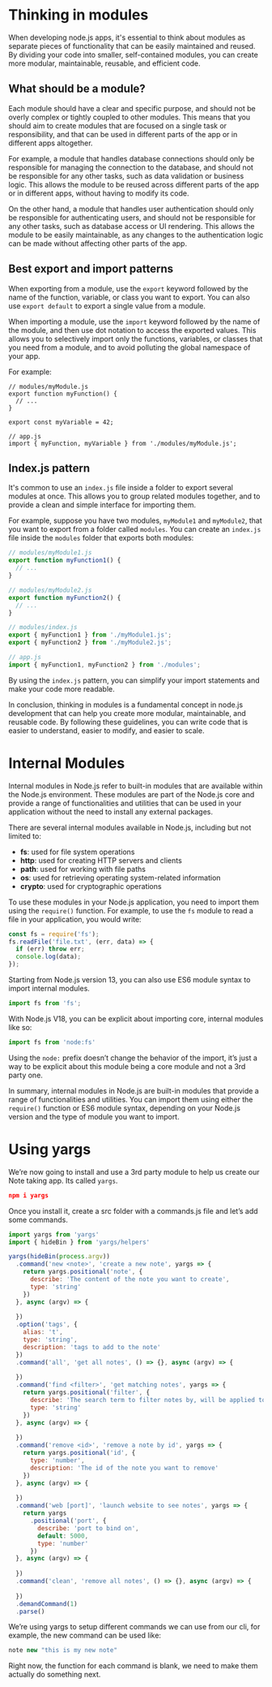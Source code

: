 # Thinking in modules

When developing node.js apps, it's essential to think about modules as separate pieces of functionality that can be easily maintained and reused. By dividing your code into smaller, self-contained modules, you can create more modular, maintainable, reusable, and efficient code.

## What should be a module?

Each module should have a clear and specific purpose, and should not be overly complex or tightly coupled to other modules. This means that you should aim to create modules that are focused on a single task or responsibility, and that can be used in different parts of the app or in different apps altogether.

For example, a module that handles database connections should only be responsible for managing the connection to the database, and should not be responsible for any other tasks, such as data validation or business logic. This allows the module to be reused across different parts of the app or in different apps, without having to modify its code.

On the other hand, a module that handles user authentication should only be responsible for authenticating users, and should not be responsible for any other tasks, such as database access or UI rendering. This allows the module to be easily maintainable, as any changes to the authentication logic can be made without affecting other parts of the app.

## Best export and import patterns

When exporting from a module, use the `export` keyword followed by the name of the function, variable, or class you want to export. You can also use `export default` to export a single value from a module.

When importing a module, use the `import` keyword followed by the name of the module, and then use dot notation to access the exported values. This allows you to selectively import only the functions, variables, or classes that you need from a module, and to avoid polluting the global namespace of your app.

For example:

```
// modules/myModule.js
export function myFunction() {
  // ...
}

export const myVariable = 42;

// app.js
import { myFunction, myVariable } from './modules/myModule.js';

```

## Index.js pattern

It's common to use an `index.js` file inside a folder to export several modules at once. This allows you to group related modules together, and to provide a clean and simple interface for importing them.

For example, suppose you have two modules, `myModule1` and `myModule2`, that you want to export from a folder called `modules`. You can create an `index.js` file inside the `modules` folder that exports both modules:

```jsx
// modules/myModule1.js
export function myFunction1() {
  // ...
}

// modules/myModule2.js
export function myFunction2() {
  // ...
}

// modules/index.js
export { myFunction1 } from './myModule1.js';
export { myFunction2 } from './myModule2.js';

// app.js
import { myFunction1, myFunction2 } from './modules';

```

By using the `index.js` pattern, you can simplify your import statements and make your code more readable.

In conclusion, thinking in modules is a fundamental concept in node.js development that can help you create more modular, maintainable, and reusable code. By following these guidelines, you can write code that is easier to understand, easier to modify, and easier to scale.

# Internal Modules

Internal modules in Node.js refer to built-in modules that are available within the Node.js environment. These modules are part of the Node.js core and provide a range of functionalities and utilities that can be used in your application without the need to install any external packages.

There are several internal modules available in Node.js, including but not limited to:

- **fs**: used for file system operations
- **http**: used for creating HTTP servers and clients
- **path**: used for working with file paths
- **os**: used for retrieving operating system-related information
- **crypto**: used for cryptographic operations

To use these modules in your Node.js application, you need to import them using the `require()` function. For example, to use the `fs` module to read a file in your application, you would write:

```jsx
const fs = require('fs');
fs.readFile('file.txt', (err, data) => {
  if (err) throw err;
  console.log(data);
});
```

Starting from Node.js version 13, you can also use ES6 module syntax to import internal modules. 

```jsx
import fs from 'fs';
```

With Node.js V18, you can be explicit about importing core, internal modules like so:

```jsx
import fs from 'node:fs'
```

Using the `node:` prefix doesn’t change the behavior of the import, it’s just a way to be explicit about this module being a core module and not a 3rd party one.

In summary, internal modules in Node.js are built-in modules that provide a range of functionalities and utilities. You can import them using either the `require()` function or ES6 module syntax, depending on your Node.js version and the type of module you want to import.

# Using yargs

We’re now going to install and use a 3rd party module to help us create our Note taking app. Its called `yargs`.

```json
npm i yargs
```

Once you install it, create a src folder with a commands.js file and let’s add some commands.

```jsx
import yargs from 'yargs'
import { hideBin } from 'yargs/helpers'

yargs(hideBin(process.argv))
  .command('new <note>', 'create a new note', yargs => {
    return yargs.positional('note', {
      describe: 'The content of the note you want to create',
      type: 'string'
    })
  }, async (argv) => {
    
  })
  .option('tags', {
    alias: 't',
    type: 'string',
    description: 'tags to add to the note'
  })
  .command('all', 'get all notes', () => {}, async (argv) => {
    
  })
  .command('find <filter>', 'get matching notes', yargs => {
    return yargs.positional('filter', {
      describe: 'The search term to filter notes by, will be applied to note.content',
      type: 'string'
    })
  }, async (argv) => {
    
  })
  .command('remove <id>', 'remove a note by id', yargs => {
    return yargs.positional('id', {
      type: 'number',
      description: 'The id of the note you want to remove'
    })
  }, async (argv) => {
    
  })
  .command('web [port]', 'launch website to see notes', yargs => {
    return yargs
      .positional('port', {
        describe: 'port to bind on',
        default: 5000,
        type: 'number'
      })
  }, async (argv) => {
    
  })
  .command('clean', 'remove all notes', () => {}, async (argv) => {
    
  })
  .demandCommand(1)
  .parse()
```

We’re using yargs to setup different commands we can use from our cli, for example, the new command can be used like:

```jsx
note new "this is my new note"
```

Right now, the function for each command is blank, we need to make them actually do something next.